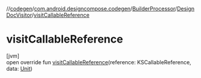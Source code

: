 //[codegen](../../../../index.md)/[com.android.designcompose.codegen](../../index.md)/[BuilderProcessor](../index.md)/[DesignDocVisitor](index.md)/[visitCallableReference](visit-callable-reference.md)

# visitCallableReference

[jvm]\
open override fun [visitCallableReference](visit-callable-reference.md)(reference: KSCallableReference, data: [Unit](https://kotlinlang.org/api/latest/jvm/stdlib/kotlin/-unit/index.html))
